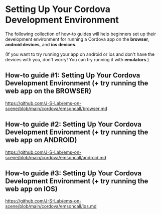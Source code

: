 
# Setting Up Your Cordova Development Environment 

The following collection of how-to guides will help beginners set up their development environment for running a Cordova app on the **browser**, **android devices**, and **ios devices**.

(If you want to try running your app on android or ios and don't have the devices with you, don't worry! You can try running it with **emulators**.)

## How-to guide #1: Setting Up Your Cordova Development Environment (+ try running the web app on the BROWSER)

https://github.com/J-S-Lab/ems-on-scene/blob/main/cordova/emsoncall/browser.md

## How-to guide #2: Setting Up Your Cordova Development Environment (+ try running the web app on ANDROID)
https://github.com/J-S-Lab/ems-on-scene/blob/main/cordova/emsoncall/android.md

## How-to guide #3: Setting Up Your Cordova Development Environment (+ try running the web app on IOS)
https://github.com/J-S-Lab/ems-on-scene/blob/main/cordova/emsoncall/ios.md
